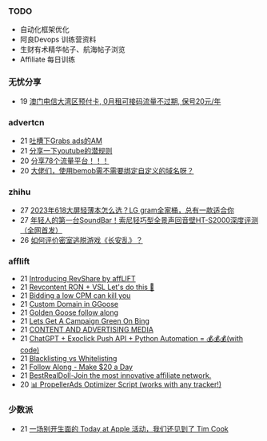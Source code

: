 ### TODO
-  自动化框架优化
-  阿良Devops 训练营资料
-  生财有术精华帖子、航海帖子浏览
-  Affiliate 每日训练

### 无忧分享
<!-- ruyo:START -->
-  19 [澳门电信大湾区预付卡, 0月租可接码流量不过期, 保号20元/年](https://51.ruyo.net/18504.html)<!-- ruyo:END -->

### advertcn
<!-- advertcn:START -->
-  21 [吐槽下Grabs ads的AM](https://www.advertcn.com/forum.php?mod=viewthread&tid=112620)
-  21 [分享一下youtube的潜规则](https://www.advertcn.com/forum.php?mod=viewthread&tid=112618)
-  20 [分享78个流量平台！！！](https://www.advertcn.com/forum.php?mod=viewthread&tid=112615)
-  20 [大佬们，使用bemob需不需要绑定自定义的域名呀？](https://www.advertcn.com/forum.php?mod=viewthread&tid=112609)<!-- advertcn:END -->

### zhihu
<!-- zhihu:START -->
-  27 [2023年618大屏轻薄本怎么选？LG gram全家桶，总有一款适合你](http://zhuanlan.zhihu.com/p/632641888?utm_campaign=rss&utm_medium=rss&utm_source=rss&utm_content=title)
-  27 [年轻人的第一台SoundBar！索尼轻巧型全景声回音壁HT-S2000深度评测（全网首发）](http://zhuanlan.zhihu.com/p/630990296?utm_campaign=rss&utm_medium=rss&utm_source=rss&utm_content=title)
-  26 [如何评价密室逃脱游戏《长安乱》？](http://www.zhihu.com/question/563950552/answer/3045961312?utm_campaign=rss&utm_medium=rss&utm_source=rss&utm_content=title)<!-- zhihu:END -->

### afflift
<!-- afflift:START -->
-  21 [Introducing RevShare by affLIFT](https://afflift.com/f/threads/introducing-revshare-by-afflift.11814/)
-  21 [Revcontent RON + VSL Let&#39;s do this 🚀](https://afflift.com/f/threads/revcontent-ron-vsl-lets-do-this-%F0%9F%9A%80.9662/)
-  21 [Bidding a low CPM can kill you](https://afflift.com/f/threads/bidding-a-low-cpm-can-kill-you.7284/)
-  21 [Custom Domain in GGoose](https://afflift.com/f/threads/custom-domain-in-ggoose.11805/)
-  21 [Golden Goose follow along](https://afflift.com/f/threads/golden-goose-follow-along.11821/)
-  21 [Lets Get A Campaign Green On Bing](https://afflift.com/f/threads/lets-get-a-campaign-green-on-bing.9391/)
-  21 [CONTENT AND ADVERTISING MEDIA](https://afflift.com/f/threads/content-and-advertising-media.11793/)
-  21 [ChatGPT + Exoclick Push API + Python Automation = 💰💰💰&lpar;with code&rpar;](https://afflift.com/f/threads/chatgpt-exoclick-push-api-python-automation-%F0%9F%92%B0%F0%9F%92%B0%F0%9F%92%B0-with-code.11825/)
-  21 [Blacklisting vs Whitelisting](https://afflift.com/f/threads/blacklisting-vs-whitelisting.10251/)
-  21 [Follow Along - Make $20 a Day](https://afflift.com/f/threads/follow-along-make-20-a-day.10149/)
-  21 [BestRealDoll-Join the most innovative affiliate network.](https://afflift.com/f/threads/bestrealdoll-join-the-most-innovative-affiliate-network.11826/)
-  20 [📊 PropellerAds Optimizer Script &lpar;works with any tracker!&rpar;](https://afflift.com/f/threads/%F0%9F%93%8A-propellerads-optimizer-script-works-with-any-tracker.11813/)<!-- afflift:END -->

### 少数派
<!-- sspai:START -->
-  21 [一场别开生面的 Today at Apple 活动，我们还见到了 Tim Cook](https://sspai.com/post/83728)<!-- sspai:END -->
